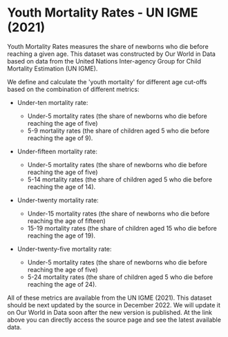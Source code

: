 # Youth Mortality Rates - UN IGME (2021)

Youth Mortality Rates measures the share of newborns who die before reaching a given age. This dataset was constructed by Our World in Data based on data from the United Nations Inter-agency Group for Child Mortality Estimation (UN IGME).

We define and calculate the 'youth mortality' for different age cut-offs based on the combination of different metrics:

- Under-ten mortality rate: 
    - Under-5 mortality rates (the share of newborns who die before reaching the age of five)
    -  5-9 mortality rates (the share of children aged 5 who die before reaching the age of 9).

- Under-fifteen mortality rate: 
    - Under-5 mortality rates (the share of newborns who die before reaching the age of five)
    -  5-14 mortality rates (the share of children aged 5 who die before reaching the age of 14).

- Under-twenty mortality rate: 
    - Under-15 mortality rates (the share of newborns who die before reaching the age of fifteen)
    -  15-19 mortality rates (the share of children aged 15 who die before reaching the age of 19).

- Under-twenty-five mortality rate: 
    - Under-5 mortality rates (the share of newborns who die before reaching the age of five)
    -  5-24 mortality rates (the share of children aged 5 who die before reaching the age of 24).

All of these metrics are available from the UN IGME (2021). This dataset should be next updated by the source in December 2022. We will update it on Our World in Data soon after the new version is published. At the link above you can directly access the source page and see the latest available data.
